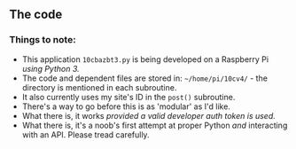 ## The code

### Things to note:
* This application `10cbazbt3.py` is being developed on a Raspberry Pi *using Python 3.*
* The code and dependent files are stored in: `~/home/pi/10cv4/` - the directory is mentioned in each subroutine.
* It also currently uses my site's ID in the `post()` subroutine.
* There's a way to go before this is as 'modular' as I'd like.
* What there is, it works *provided a valid developer auth token is used.*
* What there is, it's a noob's first attempt at proper Python *and* interacting with an API.  Please tread carefully.
